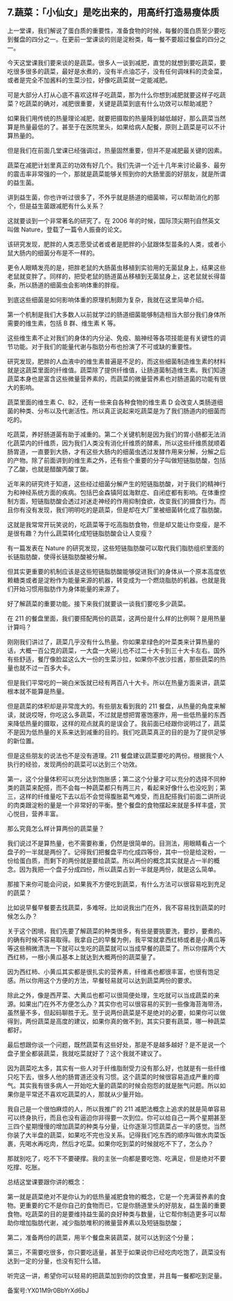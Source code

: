 ## 7.蔬菜：「小仙女」是吃出来的，用高纤打造易瘦体质
上一堂课，我们解说了蛋白质的重要性，准备食物的时候，每餐的蛋白质至少要吃到餐盘的四分之一。在更前一堂课谈的则是淀粉类，每一餐不要超过餐盘的四分之一。


今天这堂课我们要来谈的是蔬菜。很多人一谈到减肥，直觉的就想到要吃蔬菜，要吃很多很多的蔬菜，最好是水煮的，没有半点油芯子，没有任何调味料的烫金菜，或者是完全不加酱料的生菜沙拉，好像吃蔬菜就一定能减肥。


可是大部分人打从心底不喜欢这样子吃蔬菜，那为什么你想到减肥就要这样子吃蔬菜？吃蔬菜的确对，减肥很重要，关键是蔬菜到底有什么功效可以帮助减肥？


如果我们用传统的热量理论减肥，就要把摄取的热量降到越低越好，那么蔬菜当然算是热量最低的了。甚至于在医院里头，如果给病人配餐，原则上蔬菜是可以不计算热量的。


但是我们在前面几堂课已经强调过，热量固然重要，但并不是减肥最关键的因素。


蔬菜在减肥计划里真正的功效有好几个。我们先讲一个近十几年来讨论最多、最夯的震击率非常强的一个，那就是蔬菜能够关照到你的大肠里面的好朋友，就是所谓的益生菌。


讲到益生菌，你也许听过很多了，不外乎就是肠道的细菌嘛，可以帮助消化的那个，但是益生菌跟减肥有什么关系？


这就要谈到一个非常著名的研究了。在 2006 年的时候，国际顶尖期刊自然英文叫做 Nature，登载了一篇令人振奋的论文。


该研究发现，肥胖的人类志愿受试者或者是肥胖的小鼠跟体型苗条的人类，或者小鼠大肠内的细菌分布是不一样的。


更令人眼睛发亮的是，把胖老鼠的大肠菌虫移植到实验用的无菌鼠身上，结果这些老鼠就变胖了。同样的，把受老鼠的肠道菌丛移植到无菌鼠身上，这老鼠就长得苗条，所以肠道的细菌虫会影响体重的胖瘦。


到底这些细菌是如何影响体重的原理机制颇为复杂，我就在这里简单介绍。


第一个机制是我们大多数人以前就学过的肠道细菌能够制造相当大部分我们身体所需要的维生素，包括 B 群、维生素 K 等。


这些维生素不止对我们的身体的内分泌、免疫、脑神经等各项技能是有关键性的调节功能。对于我们的能量代谢与脂肪分布也扮演了不可或缺的重要性。


研究发现，肥胖的人血液中的维生素普遍是不足的，而这些细菌制造维生素的材料就是这蔬菜里面的纤维值。蔬菜除了提供纤维值，让肠道菌制造维生素。我们知道蔬菜本身也是富含这些微量营养素的，而蔬菜的微量营养素也对肠道菌的功能有很大的影响。


蔬菜里面的维生素 C、B2，还有一些来自各种食物的维生素 D 会改变人类肠道细菌的种类、分布以及代谢活性。所以真正说起来吃蔬菜是为了我们肠道内的细菌而吃的。


吃蔬菜，养好肠道菌有助于减重的。第二个关键机制是因为我们的胃小肠都无法消化蔬菜内的纤维质，因为我们人类没有消化纤维质的酵素，所以这些纤维质就顺着肠胃道，一直要到大肠，才有这些大肠内的细菌虫透过发酵作用来分解，分解之后的产物。除了前面讲到的维生素之外，还有些个重要的分子叫做短链脂肪酸，包括了乙酸，也就是醋酸丙酸丁酸。


近年来的研究终于知道，这些经过细菌分解产生的短链脂肪酸，对于我们的精神行为和神经系统方面的疾病。包括巴金森镇阿兹海默症、自闭症都有影响。在体重控制方面，短链脂肪酸会透过对迷走神经的作用抑制食欲，改变我们的摄食行为。而且你有没有发现，我们明明吃的是蔬菜，但是却在大厂里被细菌转化成了脂肪酸。


这就是我常常开玩笑说的，吃蔬菜等于吃高脂肪食物，但是却又能让你变瘦，是不是很有趣？为什么蔬菜转化成短链脂肪酸会让人变瘦？


有一篇发表在 Nature 的研究发现，这些短链脂肪酸可以取代我们脂肪组织里面的长链脂肪酸，使得长链脂肪酸被分解。


但其实更重要的机制应该是这些短链脂肪酸能够促进我们的身体从一个原本高度依赖糖类或者是淀粉作为能量来源的机器，转变成为一个燃烧脂肪的机器。也就是我们开始习惯用脂肪作为身体能量的来源了。


好了解蔬菜的重要功能。接下来我们就要谈一谈我们要吃多少蔬菜。


在 211 的餐盘里面，我们要搭配两份的蔬菜，这两份是什么样的比例啊？是用热量计算吗？


刚刚我们讲过了，蔬菜几乎没有什么热量。你如果拿绿色的叶菜类来计算热量的话，大概一百公克的蔬菜，一大盘一大碗儿也不过二十大卡到三十大卡左右。国外有些舒适，餐厅像脸盆这么大一份的生菜沙拉，如果你不放沙拉酱，那些蔬菜的热量也就不过一百多大卡。


但是我们平常吃的一碗白米饭就已经有两百八十大卡。所以在热量方面来讲，蔬菜根本就不能算是热量。


但是蔬菜的体积却是非常庞大的。有些朋友看到我的 211 餐盘，从热量的角度来解读，就说哎呀，你吃这么多蔬菜，不过就是想把胃塞饱塞炸，用一些低热量的东西来降低热量的摄取，这样的观点就真的是误会了。我前面已经跟你说明过了，蔬菜不是因为低热量的关系来达到减重的目的。我们吃蔬菜真正的目的是为了提供足够的新位置。


但是这些朋友的说法也不是没有道理。211 餐盘建议蔬菜要吃的两份。根据我个人执行的经验，发现两份的蔬菜可以达到三个功效。


第一，这个分量体积可以充分达到饱胀感；第二这个分量才可以充分的选择不同种类的蔬菜来配搭，而不会每一种蔬菜都只有两三片，看起来好像什么也没吃到；第三，这样的纤维量吃下去以后不会觉得腹胀葛气难受，而且配搭我们前面二讲所说的肉类跟淀粉的量是一个非常好的平衡。整个餐盘的食物摆起来就是多样丰盛，赏心悦目，营养丰富。


那么究竟怎么样计算两份的蔬菜量？


我们说过不是算热量，也不需要称重，仍然是很简单的。目测法，用眼睛看占一个盘子的一半就是两份了。记得我们把餐盘平均化成四等份，其中一份是给淀粉，一份给蛋白质，而剩下的两份就是要给蔬菜。所以两份的概念其实就是占一半的概念。因为我把一个盘子分成四份，所以蔬菜占到一半就是两份，就是这么简单。


那接下来你可能会问说，如果我不方便吃到蔬菜，有什么方法可以很容易吃到充足的蔬菜？


比如说早餐早餐要去找蔬菜，多难呀。比如说我出门在外，我不容易找到蔬菜的时候怎么办？


关于这个困境，我们先要了解蔬菜的种类很多，有些是要挑要洗，要炒，要煮的。的确有时候不容易取得。我拿自己的早餐为例，我平常就拿西红柿或者是小黄瓜等等这些稍微清洗一下就可以生吃的蔬菜就可以当成早餐的蔬菜了。所以你摆两个大西红柿，一根小黄瓜基本上就达到大概两份的蔬菜量了。


因为西红柿、小黄瓜其实都是很扎实的营养素，纤维素也都很丰富，也很有饱足感。所以你用这个方便的方法，早餐轻易就可以达到蔬菜两份的要求。


除此之外，像是西芹菜、大黄瓜也都可以很简便处理，生吃就可以当成蔬菜的来源。如果出门在外不方便怎么办？其实你也可以很容易的买到一些像海苔海带汤，虽然量不多，但起码聊胜于无。至于说两份蔬菜是不是绝对的必要，如果你可以做得到，两份蔬菜是高度的建议，如果你真的做不到，其实只要有蔬菜，哪一种蔬菜都好。


最后想跟你谈一个问题，既然蔬菜有这些好处，那是不是越多越好？是不是说一个盘子里全都装蔬菜，我就吃菜就好了？这个我就不建议了。


因为蔬菜吃太多，其实有一些人对于纤维脂耐受力没有那么好，也就是有一些纤维只吃下去，很多人他的肠胃道还没有习惯。这个蔬菜的时候很容易造成严重的瘴气。其实我有很多病人一开始吃大量的蔬菜的时候会抱怨的就是胀气问题。所以如果你是平常还不喜欢吃蔬菜的人，那就从少量开始。


我自己是一个很怕麻烦的人，所以我推广的 211 减肥法概念上追求的就是简单容易可以终身执行，而且也没有逼迫你非得要一次到位。你可以给自己一两个星期甚至三四个星期慢慢的增加蔬菜的种类与分量，让你逐渐习惯蔬菜占一半的感觉。当然你装了大半盘的蔬菜，如果吃不完也没关系。记得我们吃东西的顺序叫做水肉菜饭裹，先喝水再吃肉，然后才吃菜。如果你吃到菜的时候就吃不下了，怎么办？


那就别吃了，吃不下不要硬撑。我的主张一向都是要吃饱、吃满足，但是绝对不要吃撑、吃胀。


总结这堂课要跟你讲的概念：


第一就是蔬菜绝对不是你认为的低热量减肥食物的概念，它是一个充满营养素的食物。更重要的它不是你自己的食物而已，它是你肠道里头的好朋友，益生菌的重要食物。吃蔬菜的目的是要维持益生菌的良好种类与数量，让它帮你制造更多可以帮助你增加脂肪代谢，减少脂肪堆积的微量营养素以及短链脂肪酸；


第二，准备两份的蔬菜，用半个餐盘来装蔬菜，就可以达到这个分量；


第三，不需要吃很多，你只要吃适量，甚至于如果说你已经吃肉吃饱了，蔬菜没有达到一定的分量，也没有犯什么错。


听完这一讲，希望你可以轻易的把蔬菜加到你的饮食里，并且每一餐都吃到足量。


备案号:YX01M9r0BbYrXd6bJ

